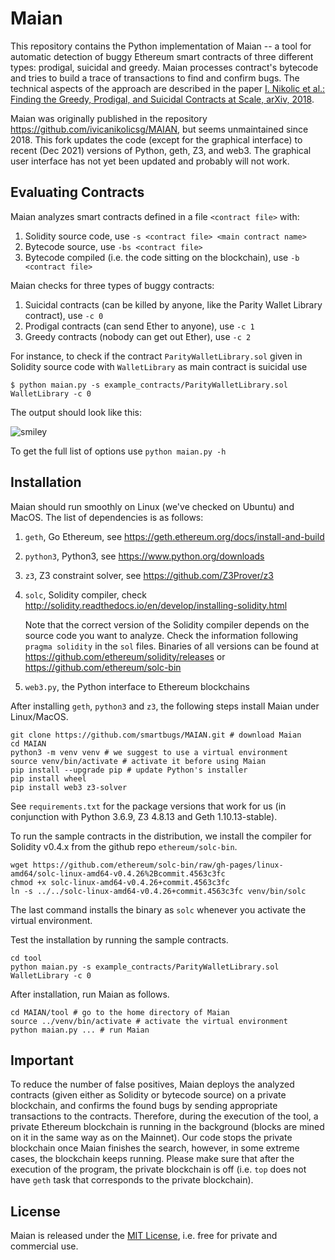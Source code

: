 # Maian 

This repository contains the Python implementation of Maian -- a tool for automatic detection of buggy Ethereum smart contracts of three different types: prodigal, suicidal and greedy. Maian processes contract's bytecode and tries to build a trace of transactions to find and confirm bugs. The technical aspects of the approach are described in the paper [I. Nikolic et al.: Finding the Greedy, Prodigal, and Suicidal Contracts at Scale, arXiv, 2018](https://arxiv.org/abs/1802.06038).

Maian was originally published in the repository https://github.com/ivicanikolicsg/MAIAN, but seems unmaintained since 2018.
This fork updates the code (except for the graphical interface) to recent (Dec 2021) versions of Python, geth, Z3, and web3. The graphical user interface has not yet been updated and probably will not work.

## Evaluating Contracts
Maian analyzes smart contracts defined in a file `<contract file>` with:  

1. Solidity source code, use `-s <contract file> <main contract name>`
2. Bytecode source, use `-bs <contract file>`
3. Bytecode compiled (i.e. the code sitting on the blockchain), use `-b <contract file>`

Maian checks for three types of buggy contracts:

1. Suicidal contracts (can be killed by anyone, like the Parity Wallet Library contract), use `-c 0`
2. Prodigal contracts (can send Ether to anyone), use `-c 1`
3. Greedy contracts (nobody can get out Ether), use `-c 2`

For instance, to check if the contract `ParityWalletLibrary.sol` given in Solidity source code with `WalletLibrary` as main contract is suicidal use

	$ python maian.py -s example_contracts/ParityWalletLibrary.sol WalletLibrary -c 0

The output should look like this:

![smiley](maian.png)

To get the full list of options use `python maian.py -h`


## Installation

Maian should run smoothly on Linux (we've checked on Ubuntu) and MacOS. 
The list of dependencies is as follows:

1. `geth`, Go Ethereum, see https://geth.ethereum.org/docs/install-and-build
2. `python3`, Python3, see https://www.python.org/downloads
3. `z3`, Z3 constraint solver, see https://github.com/Z3Prover/z3
4. `solc`, Solidity compiler, check http://solidity.readthedocs.io/en/develop/installing-solidity.html

   Note that the correct version of the Solidity compiler depends on the source code you want to analyze.
   Check the information following `pragma solidity` in the `sol` files. Binaries of all versions can be found at https://github.com/ethereum/solidity/releases or https://github.com/ethereum/solc-bin
5. `web3.py`, the Python interface to Ethereum blockchains

After installing `geth`, `python3` and `z3`, the following steps install Maian under Linux/MacOS.

```console
git clone https://github.com/smartbugs/MAIAN.git # download Maian
cd MAIAN
python3 -m venv venv # we suggest to use a virtual environment
source venv/bin/activate # activate it before using Maian
pip install --upgrade pip # update Python's installer
pip install wheel
pip install web3 z3-solver
```
See `requirements.txt` for the package versions that work for us (in conjunction with Python 3.6.9, Z3 4.8.13 and Geth 1.10.13-stable).

To run the sample contracts in the distribution,  we install the compiler for Solidity v0.4.x from the github repo `ethereum/solc-bin`.
```console
wget https://github.com/ethereum/solc-bin/raw/gh-pages/linux-amd64/solc-linux-amd64-v0.4.26%2Bcommit.4563c3fc
chmod +x solc-linux-amd64-v0.4.26+commit.4563c3fc
ln -s ../../solc-linux-amd64-v0.4.26+commit.4563c3fc venv/bin/solc
```
The last command installs the binary as `solc` whenever you activate the virtual environment.

Test the installation by running the sample contracts.
```console
cd tool
python maian.py -s example_contracts/ParityWalletLibrary.sol WalletLibrary -c 0
```

After installation, run Maian as follows.
```console
cd MAIAN/tool # go to the home directory of Maian
source ../venv/bin/activate # activate the virtual environment
python maian.py ... # run Maian
```

## Important

To reduce the number of false positives, Maian deploys the analyzed contracts (given either as Solidity or bytecode source) on 
a private blockchain, and confirms the found bugs by sending appropriate transactions to the contracts. 
Therefore, during the execution of the tool, a private Ethereum blockchain is running in the background (blocks are mined on it in the same way as on the Mainnet). Our code stops the private blockchain once Maian finishes the search, however, in some  extreme cases, the blockchain keeps running. Please make sure that after the execution of the program, the private blockchain is off (i.e. `top` does not have `geth` task that corresponds to the private blockchain). 

## License

Maian is released under the [MIT License](https://opensource.org/licenses/MIT), i.e. free for private and commercial use.

 
